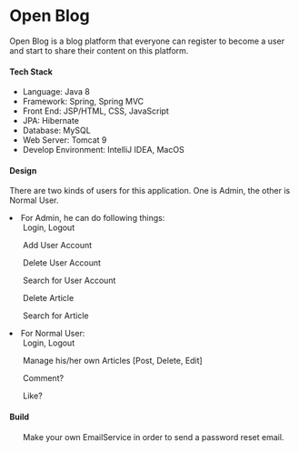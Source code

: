 # Open Blog  
  
Open Blog is a blog platform that everyone can register to become a user and start to share their content on this platform.   
  
#### Tech Stack  
  
 - Language: Java 8  
 - Framework: Spring, Spring MVC  
 - Front End: JSP/HTML, CSS, JavaScript  
 - JPA: Hibernate  
 - Database: MySQL  
 - Web Server: Tomcat 9  
 - Develop Environment: IntelliJ IDEA, MacOS  
  
#### Design  
  
There are two kinds of users for this application. One is Admin, the other is Normal User.  
<li>  
    For Admin, he can do following things:  
    <ul>Login, Logout</ul>  
    <ul>Add User Account</ul>  
    <ul>Delete User Account</ul>  
    <ul>Search for User Account</ul>  
    <ul>Delete Article</ul>  
    <ul>Search for Article</ul>  
</li>  
<li>  
    For Normal User:  
    <ul>Login, Logout</ul>  
    <ul>Manage his/her own Articles [Post, Delete, Edit]</ul>  
    <ul>Comment?</ul>  
    <ul>Like?</ul>  
</li>  
  
#### Build  
  
<ul>  
    Make your own EmailService in order to send a password reset email.  
</ul>